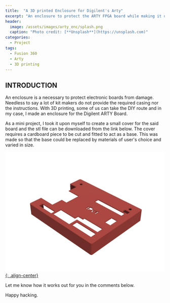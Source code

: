 ```yaml
---
title:  "A 3D printed Enclosure for Digilent's Arty"
excerpt: "An enclosure to protect the ARTY FPGA board while making it useful."
header:
  image: /assets/images/arty_enc/splash.png
  caption: "Photo credit: [**Unsplash**](https://unsplash.com)"
categories:
  - Project
tags:
  - Fusion 360
  - Arty
  - 3D printing
---
```


## INTRODUCTION

An enclosure is a necessary to protect electronic boards from damage. Needless to say a lot of kit makers do not provide the required casing nor the instructions. With 3D printing, some of us can take the DIY route and in my case, I made an enclosure for the Digilent ARTY Board.

As a mini project, I took it upon myself to create a small cover for the said board and the stl file can be downloaded from the link below. The cover requires a cardboard piece to be cut and fitted to act as a base. This was made so that the base could be replaced by materials of user's choice and varied in size.

<a href="https://bodgewires.github.io/assets/images/arty_enc/arty.stl">![alt text](/assets/images/arty_enc/arty_enc.png){: .align-center}</a>

Let me know how it works out for you in the comments below. 

Happy hacking.